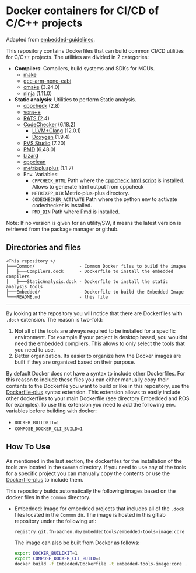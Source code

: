 # Docker containers for CI/CD of C/C++ projects

Adapted from [embedded-guidelines](https://git.fh-aachen.de/embedded-guidelines).

This repository contains Dockerfiles that can build common CI/CD utilities for C/C++ projects. The utilities are divided in 2 categories:

- **Compilers**: Compilers, build systems and SDKs for MCUs.
    - [make](https://packages.debian.org/en/sid/make)
    - [gcc-arm-none-eabi](https://packages.debian.org/buster/gcc-arm-none-eabi)
    - [cmake](https://github.com/Kitware/CMake) (3.24.0)
    - [ninja](https://github.com/ninja-build/ninja) (1.11.0)
- **Static analysis**: Utilities to perform Static analysis.
    - [cppcheck](https://github.com/danmar/cppcheck) (2.8)
    - [vera++](https://bitbucket.org/verateam/vera/wiki/Home)
    - [RATS ](https://github.com/andrew-d/rough-auditing-tool-for-security)(2.4)
    - [CodeChecker](https://github.com/Ericsson/codechecker) (6.18.2)
        - [LLVM+Clang](https://github.com/llvm/llvm-project) (12.0.1)
        - [Doxygen](https://www.doxygen.nl/index.html) (1.9.4)
    - [PVS Studio](https://pvs-studio.com/en/pvs-studio/) (7.20)
    - [PMD](https://github.com/pmd/pmd) (6.48.0)
    - [Lizard](https://github.com/terryyin/lizard)
    - [cppclean](https://github.com/myint/cppclean)
    - [metrixplusplus](https://github.com/metrixplusplus/metrixplusplus) (1.1.7) 
    - Env. Variables:
        - `CPPCHECK_HTML` Path where the [cppcheck html script](https://github.com/danmar/cppcheck/blob/main/htmlreport/cppcheck-htmlreport) is installed. Allows to generate html output from cppcheck
        - `METRIXPP_DIR` Metrix-plus-plus directory.
        - `CODECHECKER_ACTIVATE` Path where the python env to activate codechecker is installed.
        - `PMD_BIN` Path where [Pmd](https://github.com/pmd/pmd) is installed.

Note: If no version is given for an utility/SW, it means the latest version is retrieved from the package manager or github.

## Directories and files

    <This repository >/
    ├───Common/                 - Common Docker files to build the images
    │   ├───Compilers.dock      - Dockerfile to install the embedded compilers
    │   ├───StaticAnalysis.dock - Dockerfile to install the static analysis tools
    ├───Embedded/               - Dockerfile to build the Embedded Image
    └───README.md               - this file    

----

By looking at the repository you will notice that there are Dockerfiles with `.dock` extension. The reason is two-fold:

1. Not all of the tools are always required to be installed for a specific environment. For example if your project is desktop based, you wouldnt need the embedded compilers. This allows to only select the tools that you need to use.
2. Better organization. Its easier to organize how the Docker images are built if they are organized based on their purpose.

By default Docker does not have a syntax to include other Dockerfiles. For this reason to include these files you can either manually copy their contents to the Dockerfile you want to build or like in this repository, use the [Dockerfile-plus](https://github.com/edrevo/dockerfile-plus) syntax extension. This extension allows to easily include other dockerfiles to your main Dockerfile (see directory Embedded and ROS for examples).To use this extension you need to add the following env. variables before building with docker:

- `DOCKER_BUILDKIT=1`
- `COMPOSE_DOCKER_CLI_BUILD=1`

## How To Use 

As mentioned in the last section, the dockerfiles for the installation of the tools are located in the `Common` directory. If you need to use any of the tools for a specific project you can manually copy the contents or use the [Dockerfile-plus](https://github.com/edrevo/dockerfile-plus) to include them. 

This repository builds automatically the following images based on the docker files in the `Common` directory.

- Embedded: Image for embedded projects that includes all of the `.dock` files located in the `Common` dir. The image is hosted in this gitlab repository under the following url:

    ```
    registry.git.fh-aachen.de/embeddedtools/embedded-tools-image:core
    ```

  The image can also be built from Docker as follows:

    ```bash
    export DOCKER_BUILDKIT=1
    export COMPOSE_DOCKER_CLI_BUILD=1
    docker build -f Embedded/Dockerfile -t embedded-tools-image:core .
    ```
